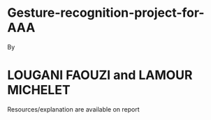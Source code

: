 # Gesture-recognition-project-for-AAA
By
# LOUGANI FAOUZI and LAMOUR MICHELET 
Resources/explanation  are available on report
